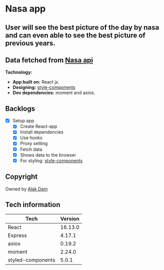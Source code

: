 # Nasa app

## User will see the best picture of the day by nasa and can even able to see the best picture of previous years.

## Data fetched from [Nasa api](https://api.nasa.gov/)

**Tachnology:**

- **App built on:** React js.
- **Designing:** [style-components](https://styled-components.com/)
- **Dev dependencies:** moment and axios.

## Backlogs

- [x] Setup app
  - [x] Create React-app
  - [x] Install dependencies
  - [x] Use hooks
  - [x] Proxy setting
  - [x] Fetch data
  - [x] Shows data to the browser
  - [x] For styling: [style-components](https://styled-components.com/)

## Copyright

Owned by [Alak Dam](http://www.alakdam.com/)

## Tech information

| Tech              | Version |
| ----------------- | ------- |
| React             | 16.13.0 |
| Express           | 4.17.1  |
| axios             | 0.19.2  |
| moment            | 2.24.0  |
| styled-components | 5.0.1   |
